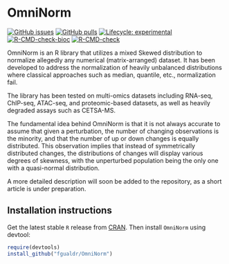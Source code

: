 
# OmniNorm

<!-- badges: start -->

[![GitHub
issues](https://img.shields.io/github/issues/fgualdr/OmniNorm)](https://github.com/fgualdr/OmniNorm/issues)
[![GitHub
pulls](https://img.shields.io/github/issues-pr/fgualdr/OmniNorm)](https://github.com/fgualdr/OmniNorm/pulls)
[![Lifecycle:
experimental](https://img.shields.io/badge/lifecycle-experimental-orange.svg)](https://lifecycle.r-lib.org/articles/stages.html#experimental)
[![R-CMD-check-bioc](https://github.com/fgualdr/OmniNorm/actions/workflows/R-CMD-check-bioc.yaml/badge.svg)](https://github.com/fgualdr/OmniNorm/actions/workflows/R-CMD-check-bioc.yaml)
[![R-CMD-check](https://github.com/fgualdr/OmniNorm/actions/workflows/R-CMD-check.yaml/badge.svg)](https://github.com/fgualdr/OmniNorm/actions/workflows/R-CMD-check.yaml)
<!-- badges: end --> 

OmniNorm is an R library that utilizes a mixed Skewed distribution to normalize allegedly any numerical (matrix-arranged) dataset. It has been developed to address the normalization of heavily unbalanced distributions where classical approaches such as median, quantile, etc., normalization fail.

The library has been tested on multi-omics datasets including RNA-seq, ChIP-seq, ATAC-seq, and proteomic-based datasets, as well as heavily degraded assays such as CETSA-MS.

The fundamental idea behind OmniNorm is that it is not always accurate to assume that given a perturbation, the number of changing observations is the minority, and that the number of up or down changes is equally distributed. This observation implies that instead of symmetrically distributed changes, the distributions of changes will display various degrees of skewness, with the unperturbed population being the only one with a quasi-normal distribution.

A more detailed description will soon be added to the repository, as a short article is under preparation.

## Installation instructions

Get the latest stable `R` release from
[CRAN](http://cran.r-project.org/). Then install `OmniNorm`
using devtool:

``` r
require(devtools)
install_github("fgualdr/OmniNorm")
```
